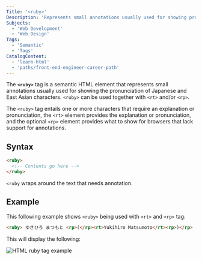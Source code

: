 ```yaml
---
Title: '<ruby>'
Description: 'Represents small annotations usually used for showing pronunciation of Japanese and East Asian characters.'
Subjects:
  - 'Web Development'
  - 'Web Design'
Tags:
  - 'Semantic'
  - 'Tags'
CatalogContent:
  - 'learn-html'
  - 'paths/front-end-engineer-career-path'
---
```


The **`<ruby>`** tag is a semantic HTML element that represents small annotations usually used for showing the pronunciation of Japanese and East Asian characters. `<ruby>` can be used together with `<rt>` and/or `<rp>`.

The `<ruby>` tag entails one or more characters that require an explanation or pronunciation, the `<rt>` element provides the explanation or pronunciation, and the optional `<rp>` element provides what to show for browsers that lack support for annotations.

## Syntax

```html
<ruby>
  <!-- Contents go here -->
</ruby>
```

`<ruby` wraps around the text that needs annotation.

## Example

This following example shows `<ruby>` being used with `<rt>` and `<rp>` tag:

```html
<ruby> ゆきひろ まつもと <rp>(</rp><rt>Yukihiro Matsumoto</rt><rp>)</rp> </ruby>
```

This will display the following:

![HTML ruby tag example](https://raw.githubusercontent.com/Codecademy/docs/main/media/semantic-html-ruby.png)
